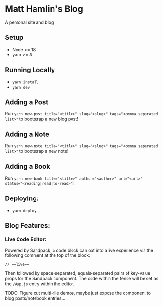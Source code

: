 # Matt Hamlin's Blog

A personal site and blog

## Setup

- Node >= 18
- yarn >= 3

## Running Locally

- `yarn install`
- `yarn dev`

## Adding a Post

Run `yarn new-post title="<title>" slug="<slug>" tags="<comma separated list>"`
to bootstrap a new blog post!

## Adding a Note

Run `yarn new-note title="<title>" slug="<slug>" tags="<comma separated list>"`
to bootstrap a new note!

## Adding a Book

Run
`yarn new-book title="<title>" author="<author>" url="<url>" status="<reading|read|to-read>"`!

## Deploying:

- `yarn deploy`

## Blog Features:

### Live Code Editor:

Powered by [Sandpack](https://sandpack.codesandbox.io/), a code block can opt
into a live experience via the following comment at the top of the block:

```tsx
// ==live==
```

Then followed by space-separated, equals-separated pairs of key-value props for
the Sandpack component. The code within the fence will be set as the `/App.js`
entry within the editor.

TODO: Figure out multi-file demos, maybe just expose the component to blog
posts/notebook entries...
